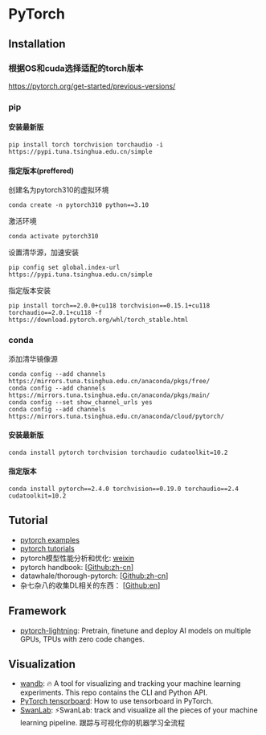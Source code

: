 # PyTorch
## Installation
### 根据OS和cuda选择适配的torch版本
https://pytorch.org/get-started/previous-versions/
### pip 
#### 安装最新版
```shell
pip install torch torchvision torchaudio -i https://pypi.tuna.tsinghua.edu.cn/simple
```
#### 指定版本(preffered)
创建名为pytorch310的虚拟环境
```shell
conda create -n pytorch310 python==3.10
```
激活环境
```shell
conda activate pytorch310
```
设置清华源，加速安装
```shell
pip config set global.index-url https://pypi.tuna.tsinghua.edu.cn/simple
```
指定版本安装
```shell
pip install torch==2.0.0+cu118 torchvision==0.15.1+cu118 torchaudio==2.0.1+cu118 -f https://download.pytorch.org/whl/torch_stable.html
```
### conda
添加清华镜像源
```shell
conda config --add channels https://mirrors.tuna.tsinghua.edu.cn/anaconda/pkgs/free/
conda config --add channels https://mirrors.tuna.tsinghua.edu.cn/anaconda/pkgs/main/
conda config --set show_channel_urls yes
conda config --add channels https://mirrors.tuna.tsinghua.edu.cn/anaconda/cloud/pytorch/
```
#### 安装最新版
```shell
conda install pytorch torchvision torchaudio cudatoolkit=10.2
```
#### 指定版本
```shell
conda install pytorch==2.4.0 torchvision==0.19.0 torchaudio==2.4 cudatoolkit=10.2
```

## Tutorial
- [pytorch examples](https://github.com/pytorch/examples)
- [pytorch tutorials](https://github.com/pytorch/tutorials)
- pytorch模型性能分析和优化: [weixin](https://mp.weixin.qq.com/s/lxJthBk1L2nYOyQyLbqqEw)
- pytorch handbook: [[Github:zh-cn](https://github.com/zergtant/pytorch-handbook)]
- datawhale/thorough-pytorch: [[Github:zh-cn](https://github.com/datawhalechina/thorough-pytorch)]
- 杂七杂八的收集DL相关的东西： [[Github:en](https://github.com/aymericdamien/TopDeepLearning)]

## Framework
- [pytorch-lightning](https://github.com/Lightning-AI/pytorch-lightning): Pretrain, finetune and deploy AI models on multiple GPUs, TPUs with zero code changes.

## Visualization
- [wandb](https://github.com/wandb/wandb): 🔥 A tool for visualizing and tracking your machine learning experiments. This repo contains the CLI and Python API.
- [PyTorch tensorboard](https://pytorch.org/docs/stable/tensorboard.html): How to use tensorboard in PyTorch.
- [SwanLab](https://github.com/SwanHubX/SwanLab): ⚡️SwanLab: track and visualize all the pieces of your machine learning pipeline. 跟踪与可视化你的机器学习全流程
